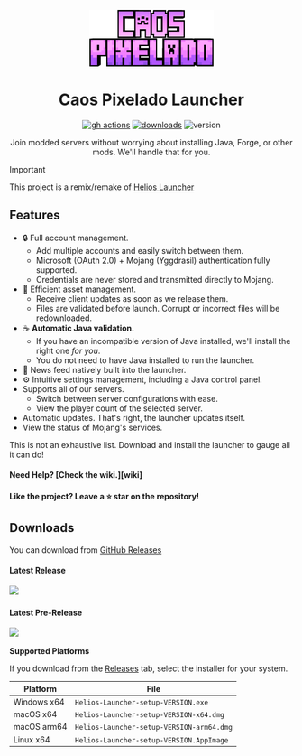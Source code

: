 <p align="center"><img src="./app/assets/images/LogoBig.png" width="220px" height="100px" alt="aventium softworks"></p>

<h1 align="center">Caos Pixelado Launcher</h1>

[<p align="center"><img src="https://img.shields.io/github/actions/workflow/status/ReinadoRojo/caospixeladolauncher/build.yml?branch=master&style=for-the-badge" alt="gh actions">](https://github.com/ReinadoRojo/caospixeladolauncher/actions) [<img src="https://img.shields.io/github/downloads/ReinadoRojo/caospixeladolauncher/total.svg?style=for-the-badge" alt="downloads">](https://github.com/ReinadoRojo/caospixeladolauncher/releases) <img src="https://img.shields.io/github/package-json/v/ReinadoRojo/caospixeladolauncher?style=for-the-badge"  height="28px" alt="version"></p>

<p align="center">Join modded servers without worrying about installing Java, Forge, or other mods. We'll handle that for you.</p>

> [!IMPORTANT]
> This project is a remix/remake of [Helios Launcher](https://github.com/dscalzi/HeliosLauncher)

## Features

-   🔒 Full account management.
    -   Add multiple accounts and easily switch between them.
    -   Microsoft (OAuth 2.0) + Mojang (Yggdrasil) authentication fully supported.
    -   Credentials are never stored and transmitted directly to Mojang.
-   📂 Efficient asset management.
    -   Receive client updates as soon as we release them.
    -   Files are validated before launch. Corrupt or incorrect files will be redownloaded.
-   ☕ **Automatic Java validation.**
    -   If you have an incompatible version of Java installed, we'll install the right one _for you_.
    -   You do not need to have Java installed to run the launcher.
-   📰 News feed natively built into the launcher.
-   ⚙️ Intuitive settings management, including a Java control panel.
-   Supports all of our servers.
    -   Switch between server configurations with ease.
    -   View the player count of the selected server.
-   Automatic updates. That's right, the launcher updates itself.
-   View the status of Mojang's services.

This is not an exhaustive list. Download and install the launcher to gauge all it can do!

#### Need Help? [Check the wiki.][wiki]

#### Like the project? Leave a ⭐ star on the repository!

## Downloads

You can download from [GitHub Releases](https://github.com/ReinadoRojo/caospixeladolauncher/releases)

#### Latest Release

[![](https://img.shields.io/github/release/ReinadoRojo/caospixeladolauncher.svg?style=flat-square)](https://github.com/ReinadoRojo/caospixeladolauncher/releases/latest)

#### Latest Pre-Release

[![](https://img.shields.io/github/release/ReinadoRojo/caospixeladolauncher/all.svg?style=flat-square)](https://github.com/ReinadoRojo/caospixeladolauncher/releases)

**Supported Platforms**

If you download from the [Releases](https://github.com/ReinadoRojo/caospixeladolauncher/releases) tab, select the installer for your system.

| Platform    | File                                      |
| ----------- | ----------------------------------------- |
| Windows x64 | `Helios-Launcher-setup-VERSION.exe`       |
| macOS x64   | `Helios-Launcher-setup-VERSION-x64.dmg`   |
| macOS arm64 | `Helios-Launcher-setup-VERSION-arm64.dmg` |
| Linux x64   | `Helios-Launcher-setup-VERSION.AppImage`  |
